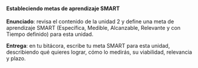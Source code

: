 #### Estableciendo metas de aprendizaje SMART

**Enunciado**: revisa el contenido de la unidad 2 y define una meta de aprendizaje SMART (Específica, Medible, Alcanzable, Relevante y con Tiempo definido) para esta unidad.

**Entrega**: en tu bitácora, escribe tu meta SMART para esta unidad, describiendo qué quieres lograr, cómo lo medirás, su viabilidad, relevancia y plazo.
